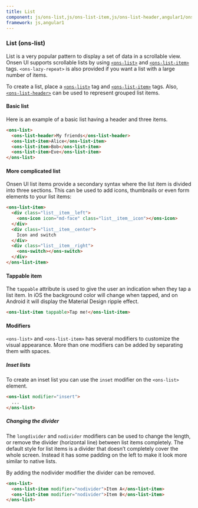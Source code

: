 ```yaml
---
title: List
component: js/ons-list,js/ons-list-item,js/ons-list-header,angular1/ons-list,angular1/ons-list-item,angular1/ons-list-header
framework: js,angular1
---
```


### List (ons-list)

List is a very popular pattern to display a set of data in a scrollable view. Onsen UI supports scrollable lists by using [`<ons-list>`](/v2/reference/js/ons-list.html) and [`<ons-list-item>`](/v2/reference/js/ons-list-item.html) tags. `<ons-lazy-repeat>` is also provided if you want a list with a large number of items.

To create a list, place a [`<ons-list>`](/v2/reference/js/ons-list.html) tag and [`<ons-list-item>`](/v2/reference/js/ons-list-item.html) tags. Also, [`<ons-list-header>`](/v2/reference/js/ons-list-header.html) can be used to represent grouped list items.

#### Basic list

Here is an example of a basic list having a header and three items.

``` html
<ons-list>
  <ons-list-header>My friends</ons-list-header>
  <ons-list-item>Alice</ons-list-item>
  <ons-list-item>Bob</ons-list-item>
  <ons-list-item>Eve</ons-list-item>
</ons-list>
```

#### More complicated list

Onsen UI list items provide a secondary syntax where the list item is divided into three sections. This can be used to add icons, thumbnails or even form elements to your list items:

``` html
<ons-list-item>
  <div class="list__item__left">
    <ons-icon icon="md-face" class="list__item__icon"></ons-icon>
  </div>
  <div class="list__item__center">
    Icon and switch
  </div>
  <div class="list__item__right">
    <ons-switch></ons-switch>
  </div>
</ons-list-item>
```

#### Tappable item

The `tappable` attribute is used to give the user an indication when they tap a list item. In iOS the background color will change when tapped, and on Android it will display the Material Design ripple effect.

``` html
<ons-list-item tappable>Tap me!</ons-list-item>
```

#### Modifiers

`<ons-list>` and `<ons-list-item>` has several modifiers to customize the visual appearance. More than one modifiers can be added by separating them with spaces.

##### Inset lists

To create an inset list you can use the `inset` modifier on the `<ons-list>` element.

``` html
<ons-list modifier="insert">
  ...
</ons-list>
```

##### Changing the divider

The `longdivider` and `nodivider` modifiers can be used to change the length, or remove the divider (horizontal line) between list items completely. The default style for list items is a divider that doesn’t completely cover the whole screen. Instead it has some padding on the left to make it look more similar to native lists.

By adding the nodivider modifier the divider can be removed.

``` html
<ons-list>
  <ons-list-item modifier="nodivider">Item A</ons-list-item>
  <ons-list-item modifier="nodivider">Item B</ons-list-item>
</ons-list>
```
